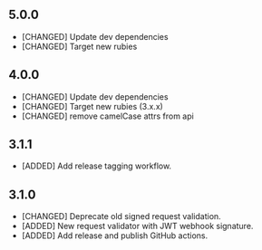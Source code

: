 

## 5.0.0

* [CHANGED] Update dev dependencies
* [CHANGED] Target new rubies 


## 4.0.0

* [CHANGED] Update dev dependencies
* [CHANGED] Target new rubies (3.x.x) 
* [CHANGED] remove camelCase attrs from api

## 3.1.1

* [ADDED] Add release tagging workflow.

## 3.1.0

* [CHANGED] Deprecate old signed request validation.
* [ADDED] New request validator with JWT webhook signature.
* [ADDED] Add release and publish GitHub actions.
